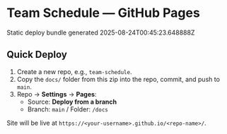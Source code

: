 # Team Schedule — GitHub Pages
Static deploy bundle generated 2025-08-24T00:45:23.648888Z

## Quick Deploy
1. Create a new repo, e.g., `team-schedule`.
2. Copy the `docs/` folder from this zip into the repo, commit, and push to `main`.
3. Repo → **Settings** → **Pages**:
   - Source: **Deploy from a branch**
   - Branch: `main` / Folder: `/docs`

Site will be live at `https://<your-username>.github.io/<repo-name>/`.

